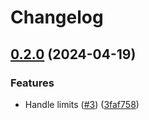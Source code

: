 # Changelog

## [0.2.0](https://github.com/somleng/cursor_paginator/compare/v0.1.0...v0.2.0) (2024-04-19)


### Features

* Handle limits ([#3](https://github.com/somleng/cursor_paginator/issues/3)) ([3faf758](https://github.com/somleng/cursor_paginator/commit/3faf758eb282560f0321bdab44636d2937acb856))
